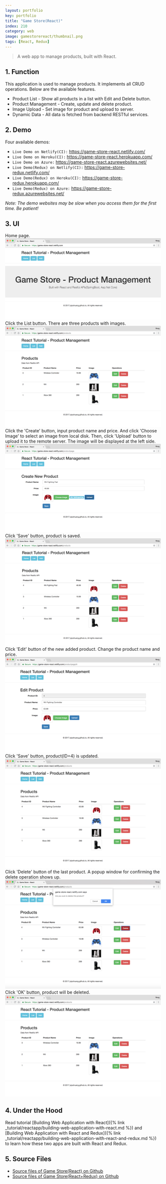 ```yaml
---
layout: portfolio
key: portfolio
title: "Game Store(React)"
index: 210
category: web
image: gamestorereact/thumbnail.png
tags: [React, Redux]
---
```


> A web app to manage products, built with React.

## 1. Function
This application is used to manage products. It implements all CRUD operations. Below are the available features.
* Product List - Show all products in a list with Edit and Delete button.
* Product Management - Create, update and delete product.
* Image Upload - Set image for product and upload to server.
* Dynamic Data - All data is fetched from backend RESTful services.

## 2. Demo
Four available demos:
* `Live Demo on Netlify(CI):` <a href="https://game-store-react.netlify.com/" target="\_blank">https://game-store-react.netlify.com/</a>
* `Live Demo on Heroku(CI):` <a href="https://game-store-react.herokuapp.com/" target="\_blank">https://game-store-react.herokuapp.com/</a>
* `Live Demo on Azure:` <a href="https://game-store-react.azurewebsites.net/" target="\_blank">https://game-store-react.azurewebsites.net/</a>
* `Live Demo(Redux) on Netlify(CI):` <a href="https://game-store-redux.netlify.com/" target="\_blank">https://game-store-redux.netlify.com/</a>
* `Live Demo(Redux) on Heroku(CI):` <a href="https://game-store-redux.herokuapp.com/" target="\_blank">https://game-store-redux.herokuapp.com/</a>
* `Live Demo(Redux) on Azure:` <a href="https://game-store-redux.azurewebsites.net/" target="\_blank">https://game-store-redux.azurewebsites.net/</a>

*Note: The demo websites may be slow when you access them for the first time. Be patient!*

## 3. UI
Home page.
![image](/public/images/portfolio/gamestorereact/homepage.png)
Click the List button. There are three products with images.
![image](/public/images/portfolio/gamestorereact/productlist.png)
Click the 'Create' button, input product name and price. And click 'Choose Image' to select an image from local disk. Then, click 'Upload' button to upload it to the remote server. The image will be displayed at the left side.
![image](/public/images/portfolio/gamestorereact/productadd.png)
Click 'Save' button, product is saved.
![image](/public/images/portfolio/gamestorereact/productlistafteradd.png)
Click 'Edit' button of the new added product. Change the product name and price.
![image](/public/images/portfolio/gamestorereact/productedit.png)
Click 'Save' button, product(ID=4) is updated.
![image](/public/images/portfolio/gamestorereact/productlistafteredit.png)
Click 'Delete' button of the last product. A popup window for confirming the delete operation shows up.
![image](/public/images/portfolio/gamestorereact/deleteconfirm.png)
Click 'OK' button, product will be deleted.
![image](/public/images/portfolio/gamestorereact/productlistafterdel.png)

## 4. Under the Hood
Read tutorial [Building Web Application with React]({% link _tutorial/reactapp/building-web-application-with-react.md %}) and [Building Web Application with React and Redux]({% link _tutorial/reactapp/building-web-application-with-react-and-redux.md %}) to learn how these two apps are built with React and Redux.

## 5. Source Files
* [Source files of Game Store(React) on Github](https://github.com/jojozhuang/game-store-react)
* [Source files of Game Store(React+Redux) on Github](https://github.com/jojozhuang/game-store-reactredux)
